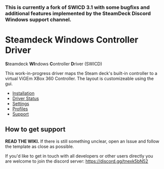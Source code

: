 ### This is currently a fork of SWICD 3.1 with some bugfixs and additional features implemented by the SteamDeck Discord Windows support channel.

# Steamdeck Windows Controller Driver
**S**teamdeck **WI**ndows **C**ontroller **D**river (SWICD)

This work-in-progress driver maps the Steam deck's built-in controller to a virtual ViGEm XBox 360 Controller. The layout is customizeable using the gui.

- [Installation](https://github.com/mKenfenheuer/steam-deck-windows-usermode-driver/wiki/Installation)
- [Driver Status](https://github.com/mKenfenheuer/steam-deck-windows-usermode-driver/wiki/Driver_Status)
- [Settings](https://github.com/mKenfenheuer/steam-deck-windows-usermode-driver/wiki/Settings)
- [Profiles](https://github.com/mKenfenheuer/steam-deck-windows-usermode-driver/wiki/Profiles)
- [Support](https://github.com/mKenfenheuer/steam-deck-windows-usermode-driver/wiki/Support)

## How to get support

**READ THE WIKI.** If there is still something unclear, open an Issue and follow the template as close as possible.

If you'd like to get in touch with all developers or other users directly you are welcome to join the discord server: https://discord.gg/tnexk5bN52
